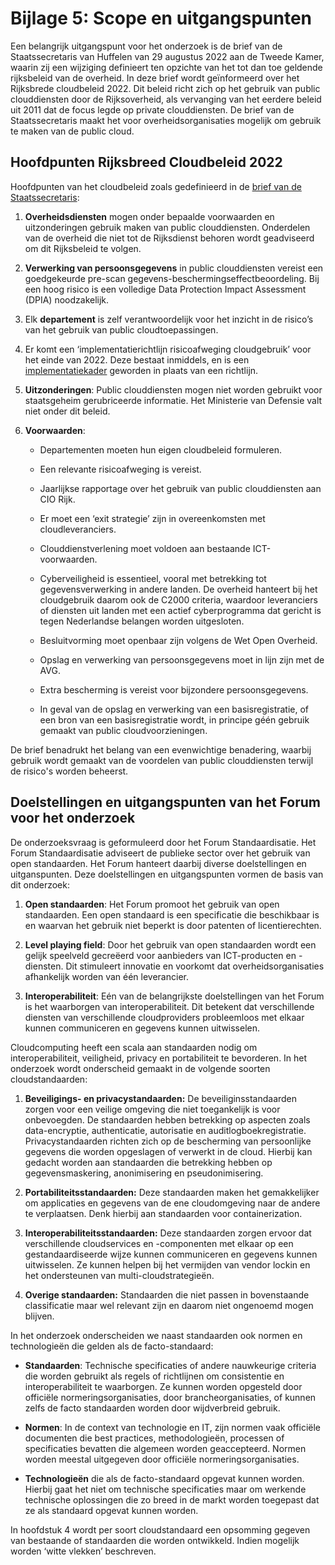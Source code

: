 # Bijlage 5: Scope en uitgangspunten

Een belangrijk uitgangspunt voor het onderzoek is de brief van de Staatssecretaris van Huffelen van 29 augustus 2022 aan de Tweede Kamer, waarin zij een wijziging definieert ten opzichte van het tot dan toe geldende rijksbeleid van de overheid. In deze brief wordt geïnformeerd over het Rijksbrede cloudbeleid 2022. Dit beleid richt zich op het gebruik van public clouddiensten door de Rijksoverheid, als vervanging van het eerdere beleid uit 2011 dat de focus legde op private clouddiensten. De brief van de Staatssecretaris maakt het voor overheidsorganisaties mogelijk om gebruik te maken van de public cloud.

## Hoofdpunten Rijksbreed Cloudbeleid 2022

Hoofdpunten van het cloudbeleid zoals gedefinieerd in de [brief van de Staatssecretaris](https://www.rijksoverheid.nl/documenten/kamerstukken/2022/08/29/kamerbrief-rijksbreed-cloudbeleid-2022):

1.  **Overheidsdiensten** mogen onder bepaalde voorwaarden en uitzonderingen gebruik maken van public clouddiensten. Onderdelen van de overheid die niet tot de Rijksdienst behoren wordt geadviseerd om dit Rijksbeleid te volgen.

2.  **Verwerking van persoonsgegevens** in public clouddiensten vereist een goedgekeurde pre-scan gegevens-beschermingseffectbeoordeling. Bij een hoog risico is een volledige Data Protection Impact Assessment (DPIA) noodzakelijk.

3.  Elk **departement** is zelf verantwoordelijk voor het inzicht in de risico’s van het gebruik van public cloudtoepassingen.

4.  Er komt een ‘implementatierichtlijn risicoafweging cloudgebruik’ voor het einde van 2022. Deze bestaat inmiddels, en is een [implementatiekader](https://www.rijksoverheid.nl/documenten/rapporten/2023/01/05/implementatiekader-risicoafweging-cloudgebruik) geworden in plaats van een richtlijn.

5.  **Uitzonderingen**: Public clouddiensten mogen niet worden gebruikt voor staatsgeheim gerubriceerde informatie. Het Ministerie van Defensie valt niet onder dit beleid.

6.  **Voorwaarden**:

    - Departementen moeten hun eigen cloudbeleid formuleren.

    - Een relevante risicoafweging is vereist.

    - Jaarlijkse rapportage over het gebruik van public clouddiensten aan CIO Rijk.

    - Er moet een ‘exit strategie’ zijn in overeenkomsten met cloudleveranciers.

    - Clouddienstverlening moet voldoen aan bestaande ICT-voorwaarden.

    - Cyberveiligheid is essentieel, vooral met betrekking tot gegevensverwerking in andere landen. De overheid hanteert bij het cloudgebruik daarom ook de C2000 criteria, waardoor leveranciers of diensten uit landen met een actief cyberprogramma dat gericht is tegen Nederlandse belangen worden uitgesloten.

    - Besluitvorming moet openbaar zijn volgens de Wet Open Overheid.

    - Opslag en verwerking van persoonsgegevens moet in lijn zijn met de AVG.

    - Extra bescherming is vereist voor bijzondere persoonsgegevens.

    - In geval van de opslag en verwerking van een basisregistratie, of een bron van een basisregistratie wordt, in principe géén gebruik gemaakt van public cloudvoorzieningen.

De brief benadrukt het belang van een evenwichtige benadering, waarbij gebruik wordt gemaakt van de voordelen van public clouddiensten terwijl de risico's worden beheerst.

## Doelstellingen en uitgangspunten van het Forum voor het onderzoek

De onderzoeksvraag is geformuleerd door het Forum Standaardisatie. Het Forum Standaardisatie adviseert de publieke sector over het gebruik van open standaarden. Het Forum hanteert daarbij diverse doelstellingen en uitganspunten. Deze doelstellingen en uitgangspunten vormen de basis van dit onderzoek:

1.  **Open standaarden**: Het Forum promoot het gebruik van open standaarden. Een open standaard is een specificatie die beschikbaar is en waarvan het gebruik niet beperkt is door patenten of licentierechten.

2.  **Level playing field**: Door het gebruik van open standaarden wordt een gelijk speelveld gecreëerd voor aanbieders van ICT-producten en -diensten. Dit stimuleert innovatie en voorkomt dat overheidsorganisaties afhankelijk worden van één leverancier.

3.  **Interoperabiliteit**: Eén van de belangrijkste doelstellingen van het Forum is het waarborgen van interoperabiliteit. Dit betekent dat verschillende diensten van verschillende cloudproviders probleemloos met elkaar kunnen communiceren en gegevens kunnen uitwisselen.

Cloudcomputing heeft een scala aan standaarden nodig om interoperabiliteit, veiligheid, privacy en portabiliteit te bevorderen. In het onderzoek wordt onderscheid gemaakt in de volgende soorten cloudstandaarden:

1.  **Beveiligings- en privacystandaarden:** De beveiliginsstandaarden zorgen voor een veilige omgeving die niet toegankelijk is voor onbevoegden. De standaarden hebben betrekking op aspecten zoals data-encryptie, authenticatie, autorisatie en auditlogboekregistratie. Privacystandaarden richten zich op de bescherming van persoonlijke gegevens die worden opgeslagen of verwerkt in de cloud. Hierbij kan gedacht worden aan standaarden die betrekking hebben op gegevensmaskering, anonimisering en pseudonimisering.

2.  **Portabiliteitsstandaarden:** Deze standaarden maken het gemakkelijker om applicaties en gegevens van de ene cloudomgeving naar de andere te verplaatsen. Denk hierbij aan standaarden voor containerization.

3.  **Interoperabiliteitsstandaarden:** Deze standaarden zorgen ervoor dat verschillende cloudservices en -componenten met elkaar op een gestandaardiseerde wijze kunnen communiceren en gegevens kunnen uitwisselen. Ze kunnen helpen bij het vermijden van vendor lockin en het ondersteunen van multi-cloudstrategieën.

4.  **Overige standaarden:** Standaarden die niet passen in bovenstaande classificatie maar wel relevant zijn en daarom niet ongenoemd mogen blijven.

In het onderzoek onderscheiden we naast standaarden ook normen en technologieën die gelden als de facto-standaard:

- **Standaarden**: Technische specificaties of andere nauwkeurige criteria die worden gebruikt als regels of richtlijnen om consistentie en interoperabiliteit te waarborgen. Ze kunnen worden opgesteld door officiële normeringsorganisaties, door brancheorganisaties, of kunnen zelfs de facto standaarden worden door wijdverbreid gebruik.

- **Normen**: In de context van technologie en IT, zijn normen vaak officiële documenten die best practices, methodologieën, processen of specificaties bevatten die algemeen worden geaccepteerd. Normen worden meestal uitgegeven door officiële normeringsorganisaties.

- **Technologieën** die als de facto-standaard opgevat kunnen worden. Hierbij gaat het niet om technische specificaties maar om werkende technische oplossingen die zo breed in de markt worden toegepast dat ze als standaard opgevat kunnen worden.

In hoofdstuk 4 wordt per soort cloudstandaard een opsomming gegeven van bestaande of standaarden die worden ontwikkeld. Indien mogelijk worden ‘witte vlekken’ beschreven.

